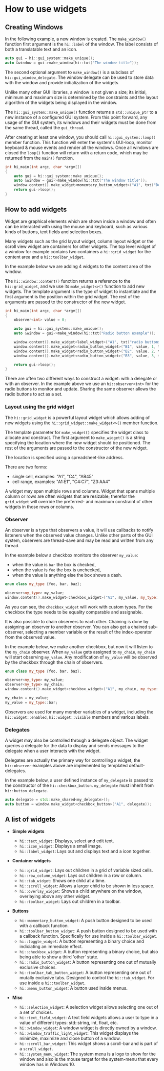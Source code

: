 How to use widgets
==================

Creating Windows
----------------

In the following example, a new window is created. The `make_window()` function
first argument is the `hi::label` of the window. The label consists of both a
translatable text and an icon.

```cpp
auto gui = hi::gui_system::make_unique();
auto &window = gui->make_window(hi::txt("The window title"));
```

The second optional argument to `make_window()` is a subclass of
`hi::gui_window_delegate`. The window delegate can be used to store data with
the window and provide initialization of the widgets.

Unlike many other GUI libraries, a window is not given a size; its initial,
minimum and maximum size is determined by the constraints and the layout
algorithm of the widgets being displayed in the window.

The `hi::gui_system::make_unique()` function returns a `std::unique_ptr`
to a new instance of a configured GUI system. From this point forward, any
usage of the GUI system, its windows and their widgets must be done from
the same thread, called the `gui_thread`.

After creating at least one window, you should call `hi::gui_system::loop()`
member function. This function will enter the system's GUI-loop, monitor
keyboard & mouse events and render all the windows. Once all windows are
closed the `loop()` function will return with a return code, which may be
returned from the `main()` function.

```cpp
int hi_main(int argc, char *argv[])
{
    auto gui = hi::gui_system::make_unique();
    auto &window = gui->make_window(hi::txt("The window title"));
    window.content().make_widget<momentary_button_widget>("A1", txt("Does nothing"));
    return gui->loop();
}
```

How to add widgets
------------------

Widget are graphical elements which are shown inside a window and often can be
interacted with using the mouse and keyboard, such as various kinds of buttons,
text fields and selection boxes.

Many widgets such as the grid layout widget, column layout widget or the scroll
view widget are containers for other widgets. The top level widget of a window
for example contains two containers a `hi::grid_widget` for the content area and
a `hi::toolbar_widget`.

In the example below we are adding 4 widgets to the content area of the window.

The `hi::window::content()` function returns a reference to the `hi::grid_widget`,
 and we use its `make_widget<>()` function to add new widgets. The template
 argument is the type of widget to instantiate and the first argument is the
 position within the grid widget. The rest of the arguments are passed to the
 constructor of the new widget.

```cpp
int hi_main(int argc, char *argv[])
{
    observer<int> value = 0;

    auto gui = hi::gui_system::make_unique();
    auto &window = gui->make_window(hi::txt("Radio button example"));

    window.content().make_widget<label_widget>("A1", txt("radio buttons:"));
    window.content().make_widget<radio_button_widget>("B1", value, 1, txt("one"));
    window.content().make_widget<radio_button_widget>("B2", value, 2, txt("two"));
    window.content().make_widget<radio_button_widget>("B3", value, 3, txt("three"));

    return gui->loop();
}
```

There are often two different ways to construct a widget: with a delegate or
with an observer. In the example above we use an `hi::observer<int>` for the
radio buttons to monitor and update. Sharing the same observer allows the
radio buttons to act as a set.

### Layout using the grid widget

The `hi::grid_widget` is a powerful layout widget which allows adding of new widgets
using the `hi::grid_widget::make_widget<>()` member function.

The template parameter for `make_widget()` specifies the widget class to allocate and construct.
The first argument to `make_widget()` is a string specifying the location where the
new widget should be positioned. The rest of the arguments are passed to the constructor of
the new widget.

The location is specified using a spreadsheet-like address.

There are two forms:

 - single cell, examples: "A1", "C4", "AB45"
 - cell range, examples: "A1:E1", "C4:C7", "Z3:AA4"

A widget may span multiple rows and columns. Widget that spans multiple column or rows
are often widgets that are resizable; therefor the `grid_widget` will override the
preferred- and maximum constraint of other widgets in those rows or columns.


### Observer

An observer is a type that observers a value, it will use callbacks to notify listeners when the
observed value changes. Unlike other parts of the GUI system, observers are thread-save and
may be read and written from any thread.

In the example below a checkbox monitors the observer `my_value`:

- when the value is `bar` the box is checked,
- when the value is `foo` the box is unchecked,
- when the value is anything else the box shows a dash.

```cpp
enum class my_type {foo, bar, baz};

observer<my_type> my_value;
window.content().make_widget<checkbox_widget>("A1", my_value, my_type::bar, my_type::foo);
```

As you can see, the `checkbox_widget` will work with custom types. For the checkbox
the type needs to be equality comparable and assignable.

It is also possible to chain observers to each other. Chaining is done by
assigning an observer to another observer. You can also get a chained sub-observer,
selecting a member variable or the result of the index-operator from the observed value.

In the example below, we make another checkbox, but now it will listen to
the `my_chain` observer. When `my_value` gets assigned to `my_chain`,
`my_chain` will start observing `my_value`. Any modification of `my_value`
will be observed by the checkbox through the chain of observers.

```cpp
enum class my_type {foo, bar, baz};

observer<my_type> my_value;
observer<my_type> my_chain;
window.content().make_widget<checkbox_widget>("A1", my_chain, my_type::bar, my_type::foo);

my_chain = my_value;
my_value = my_type::bar;
```

Observers are used for many member variables of a widget, including the
`hi::widget::enabled`, `hi::widget::visible` members and various labels.

### Delegates

A widget may also be controlled through a delegate object. The widget queries a
delegate for the data to display and sends messages to the delegate when a user
interacts with the widget.

Delegates are actually the primary way for controlling a widget, the
`hi::observer` examples above are implemented by templated default-delegates.

In the example below, a user defined instance of `my_delegate` is passed to the
constructor of the `hi::checkbox_button`. `my_delegate` must inherit from
`hi::button_delegate`.

```cpp
auto delegate = std::make_shared<my_delegate>();
auto button = window.make_widget<checkbox_button>("A1", delegate));
```

A list of widgets
-----------------

- **Simple widgets**
  - `hi::text_widget`: Displays, select and edit text.
  - `hi::icon_widget`: Displays a small image.
  - `hi::label_widget`: Lays out and displays text and a icon together.

- **Container widgets**
  - `hi::grid_widget`: Lays out children in a grid of variable sized cells.
  - `hi::row_column_widget`: Lays out children in a row or column.
  - `hi::tab_widget`: Shows one child at a time.
  - `hi::scroll_widget`: Allows a larger child to be shown in less space.
  - `hi::overlay_widget`: Shows a child anywhere on the window, overlaying above
    any other widget.
  - `hi::toolbar_widget`: Lays out children in a toolbar.

- **Buttons**
  - `hi::momentary_button_widget`: A push button designed to be used with a
    callback function.
  - `hi::toolbar_button_widget`: A push button designed to be used with a
    callback function. Specifically for use inside a `hi::toolbar_widget`.
  - `hi::toggle_widget`: A button representing a binary choice and indiciating
    an immediate effect.
  - `hi::checkbox_widget`: A button representing a binary choice, but also being
    able to show a third 'other' state.
  - `hi::radio_button_widget`: A button representing one out of mutually
    exclusive choices.
  - `hi::toolbar_tab_button_widget`: A button representing one out of mutally
    exclusive tabs. Designed to control the `hi::tab_widget`. For use inside a
    `hi::toolbar_widget`.
  - `hi::menu_button_widget`: A button used inside menus.
- **Misc**
  - `hi::selection_widget`: A selection widget allows selecting one out of a set
    of choices.
  - `hi::text_field_widget`: A text field widgets allows a user to type in
    a value of different types: std::string, int, float, etc.
  - `hi::window_widget`: A window widget is directly owned by a window.
  - `hi::window_traffic_light_widget`: This widget displays the minimize,
    maximize and close button of a window.
  - `hi::scroll_bar_widget`: This widget shows a scroll-bar and is part of a
    `scroll_widget`.
  - `hi::system_menu_widget`: The system menu is a logo to show for the window
    and also is the mouse target for the system-menu that every window has in
    Windows 10.
